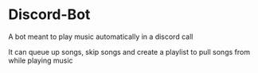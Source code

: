 # Discord-Bot

A bot meant to play music automatically in a discord call

It can queue up songs, skip songs and create a playlist to pull songs from while playing music
